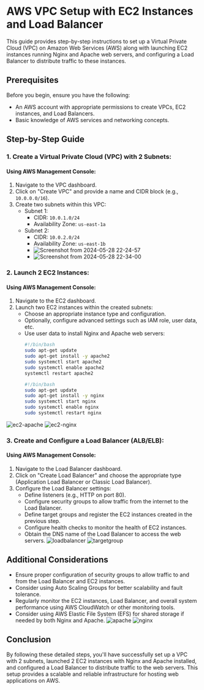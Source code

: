 # AWS VPC Setup with EC2 Instances and Load Balancer

This guide provides step-by-step instructions to set up a Virtual Private Cloud (VPC) on Amazon Web Services (AWS) along with launching EC2 instances running Nginx and Apache web servers, and configuring a Load Balancer to distribute traffic to these instances.

## Prerequisites

Before you begin, ensure you have the following:

- An AWS account with appropriate permissions to create VPCs, EC2 instances, and Load Balancers.
- Basic knowledge of AWS services and networking concepts.

## Step-by-Step Guide

### 1. Create a Virtual Private Cloud (VPC) with 2 Subnets:

#### Using AWS Management Console:
1. Navigate to the VPC dashboard.
2. Click on "Create VPC" and provide a name and CIDR block (e.g., `10.0.0.0/16`).
3. Create two subnets within this VPC:
   - Subnet 1:
     - CIDR: `10.0.1.0/24`
     - Availability Zone: `us-east-1a`
   - Subnet 2:
     - CIDR: `10.0.2.0/24`
     - Availability Zone: `us-east-1b`
     - ![Screenshot from 2024-05-28 22-24-57](https://github.com/marwantarek11/IVOLVE_Training/assets/167176241/027a8357-844b-43d5-afe9-8b22f9136de3)
     - ![Screenshot from 2024-05-28 22-34-00](https://github.com/marwantarek11/IVOLVE_Training/assets/167176241/0b4e2ac5-ee5c-4132-9af9-67eec073468b)

### 2. Launch 2 EC2 Instances:

#### Using AWS Management Console:
1. Navigate to the EC2 dashboard.
2. Launch two EC2 instances within the created subnets:
   - Choose an appropriate instance type and configuration.
   - Optionally, configure advanced settings such as IAM role, user data, etc.
   - Use user data to install Nginx and Apache web servers:
     ```bash
     #!/bin/bash
     sudo apt-get update
     sudo apt-get install -y apache2
     sudo systemctl start apache2
     sudo systemctl enable apache2 
     systemctl restart apache2
     ```
     ```bash
     #!/bin/bash
     sudo apt-get update
     sudo apt-get install -y nginx
     sudo systemctl start nginx
     sudo systemctl enable nginx   
     sudo systemctl restart nginx
     ```
![ec2-apache](https://github.com/marwantarek11/IVOLVE_Training/assets/167176241/1a7ba49e-41f6-4051-a740-e986f5faf34b)
![ec2-nginx](https://github.com/marwantarek11/IVOLVE_Training/assets/167176241/130d62d8-7676-4fab-bdc8-f6ddfb40dbe3)

### 3. Create and Configure a Load Balancer (ALB/ELB):

#### Using AWS Management Console:
1. Navigate to the Load Balancer dashboard.
2. Click on "Create Load Balancer" and choose the appropriate type (Application Load Balancer or Classic Load Balancer).
3. Configure the Load Balancer settings:
   - Define listeners (e.g., HTTP on port 80).
   - Configure security groups to allow traffic from the internet to the Load Balancer.
   - Define target groups and register the EC2 instances created in the previous step.
   - Configure health checks to monitor the health of EC2 instances.
   - Obtain the DNS name of the Load Balancer to access the web servers.
![loadbalancer](https://github.com/marwantarek11/IVOLVE_Training/assets/167176241/3486a59a-711c-49f0-9dac-e13745ab7756)
![targetgroup](https://github.com/marwantarek11/IVOLVE_Training/assets/167176241/d48a1ba2-1865-4416-99df-cd3932fe0ba6)

## Additional Considerations

- Ensure proper configuration of security groups to allow traffic to and from the Load Balancer and EC2 instances.
- Consider using Auto Scaling Groups for better scalability and fault tolerance.
- Regularly monitor the EC2 instances, Load Balancer, and overall system performance using AWS CloudWatch or other monitoring tools.
- Consider using AWS Elastic File System (EFS) for shared storage if needed by both Nginx and Apache.
![apache](https://github.com/marwantarek11/IVOLVE_Training/assets/167176241/1607cc0e-4f37-483e-b71b-4fdbe31f3bf7)
![nginx](https://github.com/marwantarek11/IVOLVE_Training/assets/167176241/8300ef36-7f64-422d-9c87-58c70567dc99)

## Conclusion

By following these detailed steps, you'll have successfully set up a VPC with 2 subnets, launched 2 EC2 instances with Nginx and Apache installed, and configured a Load Balancer to distribute traffic to the web servers. This setup provides a scalable and reliable infrastructure for hosting web applications on AWS.
